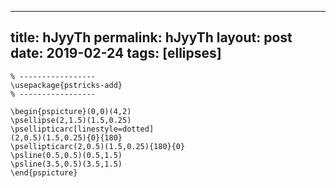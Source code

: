 ---
 title: hJyyTh
 permalink: hJyyTh
 layout: post
 date: 2019-02-24
 tags: [ellipses]
 ---

```latex% Dans le préambule
% -----------------
\usepackage{pstricks-add}
% -----------------

\begin{pspicture}(0,0)(4,2)
\psellipse(2,1.5)(1.5,0.25)
\psellipticarc[linestyle=dotted]
(2,0.5)(1.5,0.25){0}{180}
\psellipticarc(2,0.5)(1.5,0.25){180}{0}
\psline(0.5,0.5)(0.5,1.5)
\psline(3.5,0.5)(3.5,1.5)
\end{pspicture}
```